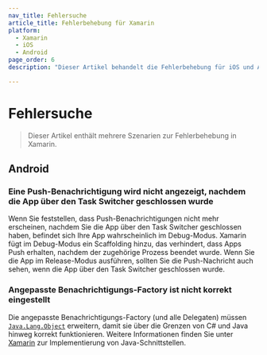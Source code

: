 ```yaml
---
nav_title: Fehlersuche
article_title: Fehlerbehebung für Xamarin
platform: 
  - Xamarin
  - iOS
  - Android
page_order: 6
description: "Dieser Artikel behandelt die Fehlerbehebung für iOS und Android auf der Xamarin-Plattform."

---
```


# Fehlersuche

> Dieser Artikel enthält mehrere Szenarien zur Fehlerbehebung in Xamarin.

## Android

### Eine Push-Benachrichtigung wird nicht angezeigt, nachdem die App über den Task Switcher geschlossen wurde

Wenn Sie feststellen, dass Push-Benachrichtigungen nicht mehr erscheinen, nachdem Sie die App über den Task Switcher geschlossen haben, befindet sich Ihre App wahrscheinlich im Debug-Modus. Xamarin fügt im Debug-Modus ein Scaffolding  hinzu, das verhindert, dass Apps Push erhalten, nachdem der zugehörige Prozess beendet wurde. Wenn Sie die App im Release-Modus ausführen, sollten Sie die Push-Nachricht auch sehen, wenn die App über den Task Switcher geschlossen wurde.

### Angepasste Benachrichtigungs-Factory ist nicht korrekt eingestellt

Die angepasste Benachrichtigungs-Factory (und alle Delegaten) müssen [`Java.Lang.Object`](https://developer.xamarin.com/api/type/Android.Runtime.IJavaObject/) erweitern, damit sie über die Grenzen von C# und Java hinweg korrekt funktionieren. Weitere Informationen finden Sie unter [Xamarin](https://developer.xamarin.com/guides/android/advanced_topics/java_integration_overview/working_with_jni/#Implementing_Interfaces) zur Implementierung von Java-Schnittstellen.

